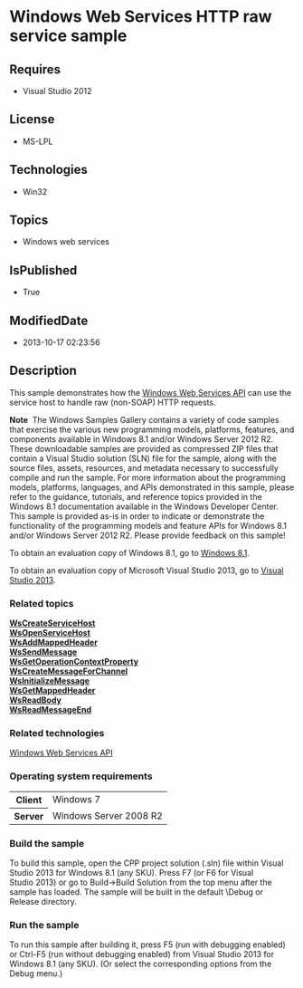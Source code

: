 # Windows Web Services HTTP raw service sample
## Requires
* Visual Studio 2012
## License
* MS-LPL
## Technologies
* Win32
## Topics
* Windows web services
## IsPublished
* True
## ModifiedDate
* 2013-10-17 02:23:56
## Description

<div id="mainSection">
<p>This sample demonstrates how the <a href="http://msdn.microsoft.com/en-us/library/windows/desktop/dd430435">
Windows Web Services API</a> can use the service host to handle raw (non-SOAP) HTTP requests.
</p>
<p class="note"><b>Note</b>&nbsp;&nbsp;The Windows Samples Gallery contains a variety of code samples that exercise the various new programming models, platforms, features, and components available in Windows&nbsp;8.1 and/or Windows Server&nbsp;2012&nbsp;R2. These downloadable samples
 are provided as compressed ZIP files that contain a Visual Studio solution (SLN) file for the sample, along with the source files, assets, resources, and metadata necessary to successfully compile and run the sample. For more information about the programming
 models, platforms, languages, and APIs demonstrated in this sample, please refer to the guidance, tutorials, and reference topics provided in the Windows&nbsp;8.1 documentation available in the Windows Developer Center. This sample is provided as-is in order to
 indicate or demonstrate the functionality of the programming models and feature APIs for Windows&nbsp;8.1 and/or Windows Server&nbsp;2012&nbsp;R2. Please provide feedback on this sample!</p>
<p>To obtain an evaluation copy of Windows&nbsp;8.1, go to <a href="http://go.microsoft.com/fwlink/p/?linkid=301696">
Windows&nbsp;8.1</a>.</p>
<p>To obtain an evaluation copy of Microsoft Visual Studio&nbsp;2013, go to <a href="http://go.microsoft.com/fwlink/p/?linkid=301697">
Visual Studio&nbsp;2013</a>.</p>
<h3><a id="related_topics"></a>Related topics</h3>
<dl><dt><a href="http://msdn.microsoft.com/en-us/library/windows/desktop/dd430506"><b>WsCreateServiceHost</b></a>
</dt><dt><a href="http://msdn.microsoft.com/en-us/library/windows/desktop/dd430576"><b>WsOpenServiceHost</b></a>
</dt><dt><a href="http://msdn.microsoft.com/en-us/library/windows/desktop/dd430481"><b>WsAddMappedHeader</b></a>
</dt><dt><a href="http://msdn.microsoft.com/en-us/library/windows/desktop/dd430623"><b>WsSendMessage</b></a>
</dt><dt><a href="http://msdn.microsoft.com/en-us/library/windows/desktop/dd430553"><b>WsGetOperationContextProperty</b></a>
</dt><dt><a href="http://msdn.microsoft.com/en-us/library/windows/desktop/dd430502"><b>WsCreateMessageForChannel</b></a>
</dt><dt><a href="http://msdn.microsoft.com/en-us/library/windows/desktop/dd430568"><b>WsInitializeMessage</b></a>
</dt><dt><a href="http://msdn.microsoft.com/en-us/library/windows/desktop/dd430547"><b>WsGetMappedHeader</b></a>
</dt><dt><a href="http://msdn.microsoft.com/en-us/library/windows/desktop/dd430583"><b>WsReadBody</b></a>
</dt><dt><a href="http://msdn.microsoft.com/en-us/library/windows/desktop/dd430593"><b>WsReadMessageEnd</b></a>
</dt></dl>
<h3>Related technologies</h3>
<a href="http://msdn.microsoft.com/en-us/library/windows/desktop/dd430435">Windows Web Services API</a>
<h3>Operating system requirements</h3>
<table>
<tbody>
<tr>
<th>Client</th>
<td><dt>Windows&nbsp;7 </dt></td>
</tr>
<tr>
<th>Server</th>
<td><dt>Windows Server&nbsp;2008&nbsp;R2 </dt></td>
</tr>
</tbody>
</table>
<h3>Build the sample</h3>
<p>To build this sample, open the CPP project solution (.sln) file within Visual Studio&nbsp;2013 for Windows&nbsp;8.1 (any SKU). Press F7 (or F6 for Visual Studio&nbsp;2013) or go to Build-&gt;Build Solution from the top menu after the sample has loaded. The sample will
 be built in the default \Debug or Release directory.</p>
<h3>Run the sample</h3>
<p>To run this sample after building it, press F5 (run with debugging enabled) or Ctrl-F5 (run without debugging enabled) from Visual Studio&nbsp;2013 for Windows&nbsp;8.1 (any SKU). (Or select the corresponding options from the Debug menu.)</p>
</div>
